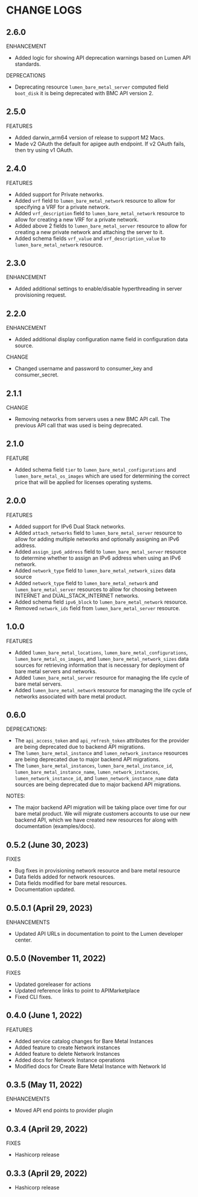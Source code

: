# CHANGE LOGS

## 2.6.0
ENHANCEMENT
- Added logic for showing API deprecation warnings based on Lumen API standards.

DEPRECATIONS
- Deprecating resource `lumen_bare_metal_server` computed field `boot_disk` it is being deprecated with BMC API version 2.

## 2.5.0
FEATURES
- Added darwin_arm64 version of release to support M2 Macs.
- Made v2 OAuth the default for apigee auth endpoint. If v2 OAuth fails, then try using v1 OAuth.

## 2.4.0
FEATURES
- Added support for Private networks.
- Added `vrf` field to `lumen_bare_metal_network` resource to allow for specifying a VRF for a private network.
- Added `vrf_description` field to `lumen_bare_metal_network` resource to allow for creating a new VRF for a private network.
- Added above 2 fields to `lumen_bare_metal_server` resource to allow for creating a new private network and attaching the server to it.
- Added schema fields `vrf_value` and `vrf_description_value` to `lumen_bare_metal_network` resource.

## 2.3.0
ENHANCEMENT
- Added additional settings to enable/disable hyperthreading in server provisioning request.

## 2.2.0
ENHANCEMENT
- Added additional display configuration name field in configuration data source.

CHANGE
- Changed username and password to consumer_key and consumer_secret.

## 2.1.1
CHANGE
- Removing networks from servers uses a new BMC API call. The previous API call that was used is being deprecated.

## 2.1.0
FEATURE
- Added schema field `tier` to `lumen_bare_metal_configurations` and `lumen_bare_metal_os_images` which are used
for determining the correct price that will be applied for licenses operating systems.

## 2.0.0
FEATURES
- Added support for IPv6 Dual Stack networks.
- Added `attach_networks` field to `lumen_bare_metal_server` resource to allow for adding multiple networks and optionally assigning an IPv6 address.
- Added `assign_ipv6_address` field to `lumen_bare_metal_server` resource to determine whether to assign an IPv6 address when using an IPv6 network.
- Added `network_type` field to `lumen_bare_metal_network_sizes` data source
- Added `network_type` field to `lumen_bare_metal_network` and `lumen_bare_metal_server` resources to allow for choosing between INTERNET and DUAL_STACK_INTERNET networks.
- Added schema field `ipv6_block` to `lumen_bare_metal_network` resource.
- Removed `network_ids` field from `lumen_bare_metal_server` resource.

## 1.0.0
FEATURES
- Added `lumen_bare_metal_locations`, `lumen_bare_metal_configurations`, `lumen_bare_metal_os_images`, and 
`lumen_bare_metal_network_sizes` data sources for retrieving information that is necessary for deployment of bare metal
servers and networks.
- Added `lumen_bare_metal_server` resource for managing the life cycle of bare metal servers.
- Added `lumen_bare_metal_network` resource for managing the life cycle of networks associated with bare metal product.

## 0.6.0
DEPRECATIONS:
- The `api_access_token` and `api_refresh_token` attributes for the provider are being deprecated due to backend API migrations.
- The `lumen_bare_metal_instance` and `lumen_network_instance` resources are being deprecated due to major backend API migrations.
- The `lumen_bare_metal_instances`, `lumen_bare_metal_instance_id`, `lumen_bare_metal_instance_name`, `lumen_network_instances`,  
`lumen_network_instance_id`, and `lumen_network_instance_name` data sources are being deprecated due to major backend API migrations.

NOTES:
- The major backend API migration will be taking place over time for our bare metal product.  We will migrate customers 
accounts to use our new backend API, which we have created new resources for along with documentation (examples/docs).

## 0.5.2 (June 30, 2023)
FIXES
- Bug fixes in provisioning network resource and bare metal resource
- Data fields added for network resources.
- Data fields modified for bare metal resources.
- Documentation updated.

## 0.5.0.1 (April 29, 2023)
ENHANCEMENTS
- Updated API URLs in documentation to point to the Lumen developer center.

## 0.5.0 (November 11, 2022)
FIXES
- Updated goreleaser for actions
- Updated reference links to point to APIMarketplace
- Fixed CLI fixes.

## 0.4.0 (June 1, 2022)
FEATURES
- Added service catalog changes for Bare Metal Instances
- Added feature to create Network instances
- Added feature to delete Network Instances
- Added docs for Network Instance operations
- Modified docs for Create Bare Metal Instance with Network Id
 
## 0.3.5 (May 11, 2022)
ENHANCEMENTS
- Moved API end points to provider plugin

## 0.3.4 (April 29, 2022)
FIXES
- Hashicorp release

## 0.3.3 (April 29, 2022)
- Hashicorp release

